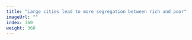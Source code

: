 ```yaml
---
title: "Large cities lead to more segregation between rich and poor"
imageUrl: ""
index: 360
weight: 360
---
```

